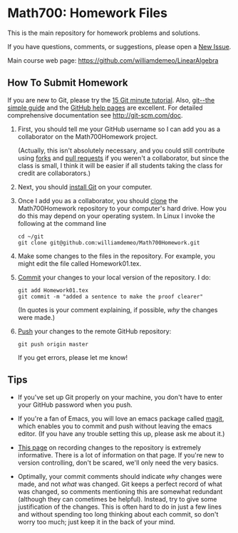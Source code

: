 # Math700: Homework Files

This is the main repository for homework problems and solutions.

If you have questions, comments, or suggestions, please open a [New Issue].

Main course web page: https://github.com/williamdemeo/LinearAlgebra


## How To Submit Homework

If you are new to Git, please try the [15 Git minute tutorial][].  Also,
[git--the simple guide][] and the [GitHub help pages][] are excellent.  For
detailed comprehensive documentation see http://git-scm.com/doc.

1.  First, you should tell me your GitHub username so I can add you as a
    collaborator on the Math700Homework project.  

    (Actually, this isn't absolutely necessary, and you could still contribute
    using [forks][] and [pull requests][] if you weren't a collaborator, but since the
    class is small, I think it will be easier if all students taking the class
    for credit are collaborators.) 

2.  Next, you should [install Git][] on your computer.

3.  Once I add you as a collaborator, you should [clone][] the Math700Homework
    repository to your computer's hard drive.  How you do this may depend on 
	your operating system. In Linux I invoke the following at the command line
	
	    cd ~/git
		git clone git@github.com:williamdemeo/Math700Homework.git

4.  Make some changes to the files in the repository.  For example, you might
    edit the file called Homework01.tex.
	
5.  [Commit][] your changes to your local version of the repository.  I do:

        git add Homework01.tex
		git commit -m "added a sentence to make the proof clearer"
		
    (In quotes is your comment explaining, if possible, *why* the
    changes were made.)
	
6.  [Push][] your changes to the remote GitHub repository:

        git push origin master

    If you get errors, please let me know!
	

## Tips

+ If you've set up Git properly on your machine, you don't have to enter your
GitHub password when you push.

+ If you're a fan of Emacs, you will love an emacs package called [magit][], which
enables you to commit and push without leaving the emacs editor. (If you have
any trouble setting this up, please ask me about it.)  
	
+ [This page][] on recording changes to the repository is extremely informative.
There is a lot of information on that page.  If you're new to version
controlling, don't be scared, we'll only need the very basics.
	
+ Optimally, your commit comments should indicate *why* changes were made, 
and not *what* was changed. Git keeps a perfect record of what was changed, so
comments mentioning this are somewhat redundant (although they can cometimes be
helpful).  Instead, try to give some justification of the changes.
This is often hard to do in just a few lines and without spending too
long thinking about each commit, so don't worry too much; just
keep it in the back of your mind.
		
[New Issue]: https://github.com/williamdemeo/Math700Homework/issues
[Clone]: http://git-scm.com/book/en/Git-Basics-Getting-a-Git-Repository#Cloning-an-Existing-Repository
[clone]: http://git-scm.com/book/en/Git-Basics-Getting-a-Git-Repository#Cloning-an-Existing-Repository
[install Git]: https://help.github.com/articles/set-up-git
[Fork]: https://help.github.com/articles/fork-a-repo
[fork]: https://help.github.com/articles/fork-a-repo
[pull request]: https://help.github.com/articles/using-pull-requests
[forks]: https://help.github.com/articles/fork-a-repo
[pull requests]: https://help.github.com/articles/using-pull-requests
[Commit]: http://git-scm.com/book/en/Git-Basics-Recording-Changes-to-the-Repository#Committing-Your-Changes
[commit]: http://git-scm.com/book/en/Git-Basics-Recording-Changes-to-the-Repository#Committing-Your-Changes
[Push]: https://help.github.com/articles/create-a-repo#step-3-push-your-commit
[push]: https://help.github.com/articles/create-a-repo#step-3-push-your-commit
[15 minute tutorial]: http://try.github.io/levels/1/challenges/1
[A Beginner's Guide to LaTeX]: http://www.cs.princeton.edu/courses/archive/spr10/cos433/Latex/latex-guide.pdf
[LaTeX Guide]: http://en.wikibooks.org/wiki/LaTeX
[Git--the simple guide]: http://rogerdudler.github.io/git-guide/
[GitHub help pages]: https://help.github.com/
[15 Git minute tutorial]: http://try.github.io/levels/1/challenges/1
[This page]: IEProps/tex/
[magit]: http://magit.github.io/
